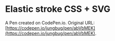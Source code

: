# Elastic stroke CSS + SVG

A Pen created on CodePen.io. Original URL: [https://codepen.io/jungbug/pen/abVbMEK](https://codepen.io/jungbug/pen/abVbMEK).


